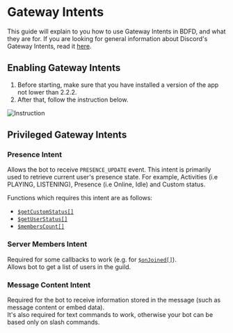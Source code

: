 # Gateway Intents
This guide will explain to you how to use Gateway Intents in BDFD, and what they are for.
If you are looking for general information about Discord's Gateway Intents, read it [here](https://discord.com/developers/docs/topics/gateway#gateway-intents).

## Enabling Gateway Intents
1. Before starting, make sure that you have installed a version of the app not lower than 2.2.2.
2. After that, follow the instruction below.

![Instruction](https://user-images.githubusercontent.com/70456337/199396053-706bc3a5-fc19-4f03-b40f-9cf13755750c.gif)


## Privileged Gateway Intents
### Presence Intent
Allows the bot to receive `PRESENCE_UPDATE` event. This intent is primarily used to retrieve current user's presence state. For example, Activities (i.e PLAYING, LISTENING), Presence (i.e Online, Idle) and Custom status.

Functions which requires this intent are as follows:
- [`$getCustomStatus[]`](../bdscript/getCustomStatus.md)
- [`$getUserStatus[]`](../bdscript/getUserStatus.md)
- [`$membersCount[]`](../bdscript/membersCount.md#second-usage)

### Server Members Intent
Required for some callbacks to work (e.g. for [`$onJoined[]`](../callbacks/onJoined.md)).\
Allows bot to get a list of users in the guild.

### Message Content Intent
Required for the bot to receive information stored in the message (such as message content or embed data).\
It's also required for text commands to work, otherwise your bot can be based only on slash commands.
